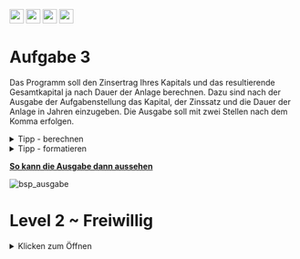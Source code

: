 <a href="https://github.com/hshf1/VorlesungC/discussions"><img src="https://img.shields.io/badge/Allgemein-Q%26A-informational?logo=github" height="25"/></a>
<a href="https://github.com/hshf1/VorlesungC/discussions/categories/02_übungsaufgaben"><img src="https://img.shields.io/badge/Übungsaufgaben-Q%26A-informational?logo=c" height="25"/></a>
<a href="https://github.com/hshf1/VorlesungC/discussions/8"><img src="https://img.shields.io/badge/Aufgabe_bewerten-red?logo=c" height="25"/></a>
<a href="https://moodle.hs-hannover.de/course/view.php?id=20976"><img src="https://img.shields.io/badge/Quizfragen-orange?logo=c" height="25"/></a>

# Aufgabe 3

Das Programm soll den Zinsertrag Ihres Kapitals und das resultierende Gesamtkapital ja nach Dauer der Anlage berechnen. Dazu sind nach der Ausgabe der Aufgabenstellung das Kapital, der Zinssatz und die Dauer der Anlage in Jahren einzugeben. Die Ausgabe soll mit zwei Stellen nach dem Komma erfolgen.

<details>
<summary>Tipp - berechnen</summary>
  
Das Kapital lässt sich am einfachsten mit einer Potenzfunktion berechnen. Diese befindet sich in der ```math.h``` Bibliothek. Mit der Funktion ```pow(a,b)``` wird der Wert für a^b berechnet. Eine weitere Möglichkeit wäre die Programmierung einer Schleife, die Ihnen jährlich das neue Kapital mit dem Zinssatz ausrechnet.
  
</details>

<details>
  <summary>Tipp - formatieren</summary>
  
Zum Formatieren von Kommazahlen existiert ein Tipp in Aufgabe 2: https://github.com/hshf1/cprog/blob/main/Aufgabe_02.md
  
  </details>
  
<ins><b>So kann die Ausgabe dann aussehen</b></ins>
<br />

![bsp_ausgabe](https://user-images.githubusercontent.com/100713757/192163687-70363bde-9dce-4338-97ad-1e9d1ab08b2b.gif)

# Level 2 ~ Freiwillig
<details>
<summary>Klicken zum Öffnen</summary>
  
Erweitern Sie das Programm so, dass immer nach 2 Jahren der Zinssatz sich um 1% verringert. (Jedoch nicht unter 0 fällt)


</details>
